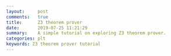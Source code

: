 ```yaml
---
layout:     post
comments:   true
title:      Z3 theorem prover
date:       2019-07-25 11:21:29
summary:    A simple tutorial on exploring Z3 theorem prover.
categories: plt
keywords: Z3 theorem prover tutorial
---
```

